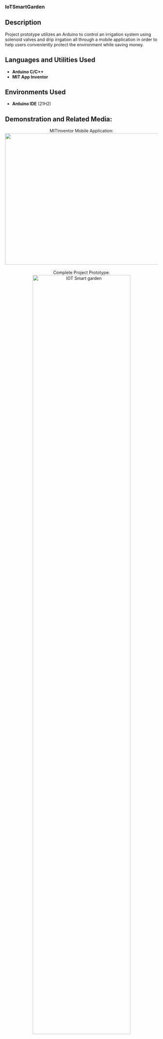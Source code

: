 ### IoTSmartGarden

<h2>Description</h2>
Project prototype utilizes an Arduino to control an irrigation system using solenoid valves and drip irrgation all through a mobile application in order to help users conveniently protect the environment while saving money.
<br />


<h2>Languages and Utilities Used</h2>

- <b>Arduino C/C++</b> 
- <b>MIT App Inventor</b>

<h2>Environments Used </h2>

- <b>Arduino IDE</b> (21H2)

<h2>Demonstration and Related Media:</h2>

<p align="center">
MITInventor Mobile Application: <br/>
<img src="![Capture](https://github.com/mattanpham/IoTSmartGarden/assets/117331284/8a8958dc-5b13-4227-86aa-16feb26e6f5f)" height="432" width="682"/>
<br />
<br />
Complete Project Prototype:  <br/>
<img src="https://imgur.com/ZyAiBgR" height="80%" width="80%" alt="IOT Smart garden"/>
<br />
<br />
Prototype Demonstration: <br/>
<img src="https://imgur.com/BRGgClY" height="80%" width="80%" alt="IOT Smart Garden"/>
<br />
<br />
</p>

<!--
 ```diff
- text in red
+ text in green
! text in orange
# text in gray
@@ text in purple (and bold)@@
```
--!>
